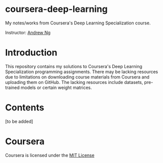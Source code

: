 # coursera-deep-learning
My notes/works from Coursera's Deep Learning Specialization course.

Instructor: [Andrew Ng](https://www.andrewng.org)

# Introduction
This repository contains my solutions to Coursera's Deep Learning Specialization programming assignments. There may be lacking resources due to limitations on downloading course materials from Coursera and uploading them on GitHub. The lacking resources include datasets, pre-trained models or certain weight matrices.

# Contents
[to be added]

# Coursera
Coursera is licensed under the [MIT License](https://github.com/duarteoliper/coursera-deep-learning/blob/main/LICENSE)
